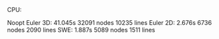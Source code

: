 CPU: 

Noopt
Euler 3D: 41.045s  32091 nodes 10235 lines 
Euler 2D: 2.676s   6736 nodes  2090 lines
SWE:      1.887s   5089 nodes  1511 lines
